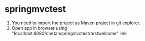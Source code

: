 springmvctest
=============

1. You need to import the project as Maven project in git explorer.
2. Open app in browser using "localhost:8080/chetanspringmvctest/testwelcome" link
